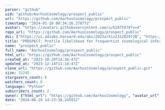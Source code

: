 ```yaml
---
parser: "github"
uid: "github/AarhusCosmology/prospect_public"
url: "https://github.com/AarhusCosmology/prospect_public"
timestamp: "2024-01-28 00:34:16.278772"
avatar: "https://avatars.githubusercontent.com/u/61975979?v=4"
repo_url: "https://github.com/AarhusCosmology/prospect_public"
doi: ["https://ui.adsabs.harvard.edu/abs/2023arXiv231202972B", "https://ui.adsabs.harvard.edu/abs/2023ascl.soft12002B/abstract"]
title: "PROSPECT: Profile likelihood for frequentist cosmological inference"
name: "prospect_public"
full_name: "AarhusCosmology/prospect_public"
html_url: "https://github.com/AarhusCosmology/prospect_public"
created_at: "2023-10-20T14:36:47Z"
updated_at: "2023-12-14T11:14:47Z"
clone_url: "https://github.com/AarhusCosmology/prospect_public.git"
size: 32245
stargazers_count: 6
watchers_count: 6
language: "Python"
subscribers_count: 2
owner: {"html_url": "https://github.com/AarhusCosmology", "avatar_url": "https://avatars.githubusercontent.com/u/61975979?v=4", "login": "AarhusCosmology", "type": "Organization"}
date: "2024-06-29 14:23:38.245912"
---
```

